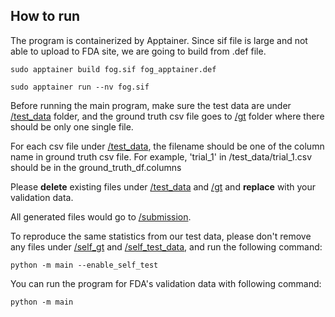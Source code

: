 ## How to run

The program is containerized by Apptainer. Since sif file is large and not able to upload to FDA site, we are going to build from .def file.
```
sudo apptainer build fog.sif fog_apptainer.def
```
```
sudo apptainer run --nv fog.sif
```
Before running the main program, make sure the test data are under [/test_data](test_data) folder, and the ground truth csv file goes to [/gt](gt) folder where there should be only one single file.

For each csv file under [/test_data](test_data), the filename should be one of the column name in ground truth csv file. For example, 'trial_1' in /test_data/trial_1.csv should be in the ground_truth_df.columns

Please **delete** existing files under [/test_data](test_data) and [/gt](gt) and **replace** with your validation data.

All generated files would go to [/submission](submission).

To reproduce the same statistics from our test data, please don't remove any files under [/self_gt](self_gt) and [/self_test_data](self_test_data), and run the following command:
```
python -m main --enable_self_test
```

You can run the program for FDA's validation data with following command:
```
python -m main
```

